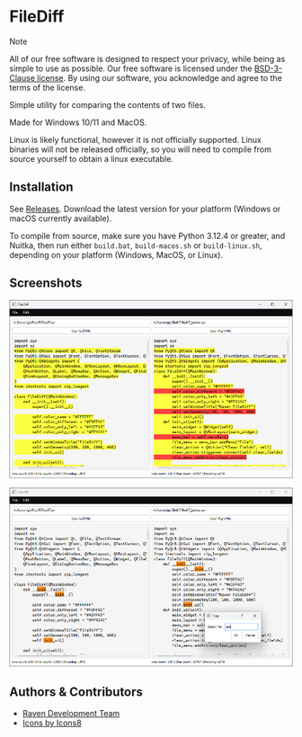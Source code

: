 
# FileDiff

> [!NOTE]
> All of our free software is designed to respect your privacy, while being as simple to use as possible. Our free software is licensed under the [BSD-3-Clause license](https://ravendevteam.org/files/BSD-3-Clause.txt). By using our software, you acknowledge and agree to the terms of the license.

Simple utility for comparing the contents of two files. 

Made for Windows 10/11 and MacOS.

Linux is likely functional, however it is not officially supported. Linux binaries will not be released officially, so you will need to compile from source yourself to obtain a linux executable.

## Installation
See [Releases](https://github.com/ravendevteam/scratchpad/releases). Download the latest version for your platform (Windows or macOS currently available).

To compile from source, make sure you have Python 3.12.4 or greater, and Nuitka, then run either `build.bat`, `build-macos.sh` or `build-linux.sh`, depending on your platform (Windows, MacOS, or Linux).

## Screenshots

![Demo Screenshot 1](https://raw.githubusercontent.com/ravendevteam/filediff/refs/heads/main/demo_screenshot_1.png)

![Demo Screenshot 2](https://raw.githubusercontent.com/ravendevteam/filediff/refs/heads/main/demo_screenshot_2.png)

## Authors & Contributors

- [Raven Development Team](https://ravendevteam.org/)
- [Icons by Icons8](https://icons8.com/)

